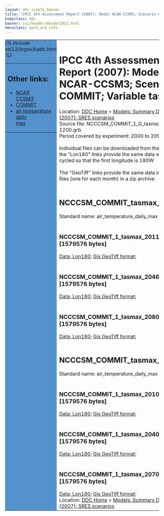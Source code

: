 ```yaml
---
layout: ddc_simple_banner
title: "IPCC 4th Assessment Report (2007): Model NCAR-CCSM3; Scenario COMMIT; Variable tasmax"
bodyclass: ddc
banner: ssi/header/Header2012.html
menuclass: auto_ar4_info
---
```



<table width="100%" border="0" cellspacing="0" cellpadding="0" style="border-collapse: collapse;">
<tr style="margin:0;padding:0;border:0;">
<td style="margin:0;padding:0;border:0;height:1pt;width:150pt;background:#5492CD;" valign="top" >

<div id="lh-col2" class="auto_ar4_info">
<table class="menumain" bgcolor="#5492CD" cellspacing="0" width="100%" border="0">
<tr><td>
<h2> Other links:</h2>
<ul>
<li><a href="/auto/ar4/model-NCAR-CCSM3.html">NCAR<br/>CCSM3</a></li>
<li><a href="/auto/ar4/scenario-COMMIT.html">COMMIT</a></li>
<li><a href="/auto/ar4/var-air_temperature_daily_max.html">air temperature daily<br/> max</a></li>
</ul>
</td></tr>
{% include ssi12/logos/badc.html %}
</table>
</div>
</td>
<td><h1>IPCC 4th Assessment Report (2007): Model NCAR-CCSM3; Scenario COMMIT; Variable tasmax</h1>

<!-- Breadcrumb1 -->
<div id="breadcrumb1" align="left">
Location: <a href="/index.html">DDC Home</a> > <a href="/sim/gcm_clim/">Models: Summary Data</a>
> <a href="/sim/gcm_clim/SRES_AR4/index.html">AR4 (2007): SRES scenarios</a>
</div>
<!-- End of Breadcrumb1 -->Source file: NCCCSM_COMMIT_1_G_tasmax_1-1200.grb
<br/>
Period covered by experiment: 2000 to 2099<br/>
<br/>Individual files can be downloaded from the "data" links; the "Lon180" links provide the same data
         with the grid cycled so that the first longitude is 180W<br/>
<br/>The "GeoTiff" links provide the same data in 12 Geotiff files (one for each month)
          in a zip archive<br/>
<br/><h2>NCCCSM_COMMIT_tasmax_c20x.tar</h2>
Standard name: air_temperature_daily_max<br>
<br/><h3>NCCCSM_COMMIT_1_tasmax_2011-2030.nc [1579576 bytes]</h3>
<a href="/cgi-bin/downl/ar4_nc/tasmax/NCCCSM_COMMIT_1_tasmax_2011-2030.nc">Data; </a><a href="/cgi-bin/downl/ar4_nc/tasmax/NCCCSM_COMMIT_1_tasmax_2011-2030.cyto180.nc"> Lon180</a>; <a href="/cgi-bin/downl/ar4_tif/tasmax/NCCCSM_COMMIT_1_tasmax_2011-2030.zip">Gis GeoTiff format; </a><br/>
<br/><h3>NCCCSM_COMMIT_1_tasmax_2046-2065.nc [1579576 bytes]</h3>
<a href="/cgi-bin/downl/ar4_nc/tasmax/NCCCSM_COMMIT_1_tasmax_2046-2065.nc">Data; </a><a href="/cgi-bin/downl/ar4_nc/tasmax/NCCCSM_COMMIT_1_tasmax_2046-2065.cyto180.nc"> Lon180</a>; <a href="/cgi-bin/downl/ar4_tif/tasmax/NCCCSM_COMMIT_1_tasmax_2046-2065.zip">Gis GeoTiff format; </a><br/>
<br/><h3>NCCCSM_COMMIT_1_tasmax_2080-2099.nc [1579576 bytes]</h3>
<a href="/cgi-bin/downl/ar4_nc/tasmax/NCCCSM_COMMIT_1_tasmax_2080-2099.nc">Data; </a><a href="/cgi-bin/downl/ar4_nc/tasmax/NCCCSM_COMMIT_1_tasmax_2080-2099.cyto180.nc"> Lon180</a>; <a href="/cgi-bin/downl/ar4_tif/tasmax/NCCCSM_COMMIT_1_tasmax_2080-2099.zip">Gis GeoTiff format; </a><br/>
<br/><h2>NCCCSM_COMMIT_tasmax_c30b.tar</h2>
Standard name: air_temperature_daily_max<br>
<br/><h3>NCCCSM_COMMIT_1_tasmax_2010-2039.nc [1579576 bytes]</h3>
<a href="/cgi-bin/downl/ar4_nc/tasmax/NCCCSM_COMMIT_1_tasmax_2010-2039.nc">Data; </a><a href="/cgi-bin/downl/ar4_nc/tasmax/NCCCSM_COMMIT_1_tasmax_2010-2039.cyto180.nc"> Lon180</a>; <a href="/cgi-bin/downl/ar4_tif/tasmax/NCCCSM_COMMIT_1_tasmax_2010-2039.zip">Gis GeoTiff format; </a><br/>
<br/><h3>NCCCSM_COMMIT_1_tasmax_2040-2069.nc [1579576 bytes]</h3>
<a href="/cgi-bin/downl/ar4_nc/tasmax/NCCCSM_COMMIT_1_tasmax_2040-2069.nc">Data; </a><a href="/cgi-bin/downl/ar4_nc/tasmax/NCCCSM_COMMIT_1_tasmax_2040-2069.cyto180.nc"> Lon180</a>; <a href="/cgi-bin/downl/ar4_tif/tasmax/NCCCSM_COMMIT_1_tasmax_2040-2069.zip">Gis GeoTiff format; </a><br/>
<br/><h3>NCCCSM_COMMIT_1_tasmax_2070-2099.nc [1579576 bytes]</h3>
<a href="/cgi-bin/downl/ar4_nc/tasmax/NCCCSM_COMMIT_1_tasmax_2070-2099.nc">Data; </a><a href="/cgi-bin/downl/ar4_nc/tasmax/NCCCSM_COMMIT_1_tasmax_2070-2099.cyto180.nc"> Lon180</a>; <a href="/cgi-bin/downl/ar4_tif/tasmax/NCCCSM_COMMIT_1_tasmax_2070-2099.zip">Gis GeoTiff format; </a><br/>
<!-- Breadcrumb2 -->
<div id="breadcrumb2" align="left">
Location: <a href="/index.html">DDC Home</a> > <a href="/sim/gcm_clim/">Models: Summary Data</a>
> <a href="/sim/gcm_clim/SRES_AR4/index.html">AR4 (2007): SRES scenarios</a>
</div>
<!-- End of Breadcrumb2 --></td></tr></table>
